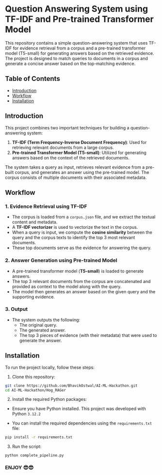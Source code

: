 # Question Answering System using TF-IDF and Pre-trained Transformer Model

This repository contains a simple question-answering system that uses TF-IDF for evidence retrieval from a corpus and a pre-trained transformer model (T5-small) for generating answers based on the retrieved evidence. The project is designed to match queries to documents in a corpus and generate a concise answer based on the top-matching evidence.

## Table of Contents

- [Introduction](#introduction)
- [Workflow](#workflow)
- [Installation](#installation)

## Introduction

This project combines two important techniques for building a question-answering system:
1. **TF-IDF (Term Frequency-Inverse Document Frequency)**: Used for retrieving relevant documents from a large corpus.
2. **Pre-trained Transformer Model (T5-small)**: Utilized for generating answers based on the context of the retrieved documents.

The system takes a query as input, retrieves relevant evidence from a pre-built corpus, and generates an answer using the pre-trained model. The corpus consists of multiple documents with their associated metadata.

## Workflow

### 1. Evidence Retrieval using TF-IDF
- The corpus is loaded from a `corpus.json` file, and we extract the textual content and metadata.
- A **TF-IDF vectorizer** is used to vectorize the text in the corpus.
- When a query is input, we compute the **cosine similarity** between the query and the corpus texts to identify the top 3 most relevant documents.
- These top documents serve as the evidence for answering the query.

### 2. Answer Generation using Pre-trained Model
- A pre-trained transformer model (**T5-small**) is loaded to generate answers.
- The top 3 relevant documents from the corpus are concatenated and provided as context to the model along with the query.
- The model then generates an answer based on the given query and the supporting evidence.

### 3. Output
- The system outputs the following:
  - The original query.
  - The generated answer.
  - The top 3 pieces of evidence (with their metadata) that were used to generate the answer.

## Installation

To run the project locally, follow these steps:

1. Clone this repository:
  ```bash
  git clone https://github.com/BhavikOstwal/AI-ML-Hackathon.git
  cd AI-ML-Hackathon/Hog_RAGer
  ```
  
   
2. Install the required Python packages:

- Ensure you have Python installed. This project was developed with Python `3.12.2`

- You can install the required dependencies using the `requirements.txt` file:

```bash
pip install -r requirements.txt
```
3.  Run the script:
```
python complete_pipeline.py
```
### ENJOY 😎😎